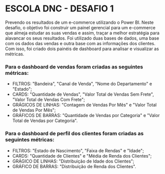 # ESCOLA DNC - DESAFIO 1

Prevendo os resultados de um e-commerce utilizando o Power BI.
Neste desafio, o objetivo foi construir um painel gerencial para um e-commerce que almeja estudar as suas vendas e assim, traçar a melhor estratégia para alavancar os seus resultados.
Foi utilizado duas bases de dados, uma base com os dados das vendas e outra base com as informações dos clientes.
Com isso, foi criado dois painéis de dashboard para analisar e visualizar as métricas.

### Para o dashboard de vendas foram criadas as seguintes métricas:
  - FILTROS: "Bandeira", "Canal de Venda", "Nome do Departamento" e "Estado";
  - CARDS: "Quantidade de Vendas", "Valor Total de Vendas Sem Frete", "Valor Total de Vendas Com Frete";
  - GRÁGICOS DE LINHAS: "Contagem de Vendas Por Mês" e "Valor Total de Vendas Por Mês";
  - GRÁFICOS DE BARRAS: "Quantidade de Vendas por Categoria" e "Valor Total de Vendas por Categoria".

### Para o dashboard de perfil dos clientes foram criadas as seguintes métricas:
  - FILTROS: "Estado de Nascimento", "Faixa de Rendas" e "Idade";
  - CARDS: "Quantidade de Clientes" e "Média de Renda dos Clientes";
  - GRÁGICO DE LINHAS: "Distribuição de Idade dos Clientes";
  - GRÁFICO DE BARRAS: "Distribuição de Renda dos Clientes".
